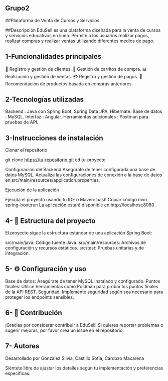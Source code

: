 ## Grupo2

##Plataforma de Venta de Cursos y Servicios

##Descripción
EduSell es una plataforma diseñada para la venta de cursos y servicios educativos en línea. Permite a los usuarios realizar pagos, realizar compras y realizar ventas utilizando diferentes medios de pago.

## 1-Funcionalidades principales
💼 Registro y gestión de clientes.
🛒 Gestión de carritos de compra.
📊 Realización y gestión de ventas.
💳 Registro y gestión de pagos.
🎯 Recomendación de productos basada en compras anteriores.

## 2-Tecnologías utilizadas
Backend : Java con Spring Boot, Spring Data JPA, Hibernate.
Base de datos : MySQL.
Interfaz : Angular.
Herramientas adicionales : Postman para pruebas de API.

## 3-Instrucciones de instalación
Clonar el repositorio

git clone https://tu-repositorio.git
cd tu-proyecto

Configuración del Backend Asegúrate de tener configurada una base de datos MySQL. Actualiza las configuraciones de conexión a la base de datos en src/main/resources/application.properties.

Ejecución de la aplicación

Ejecuta el proyecto usando tu IDE o Maven: bash Copiar código mvn spring-boot:run La aplicación estará disponible en http://localhost:8080 .

## 4- 📂 Estructura del proyecto
El proyecto sigue la estructura estándar de una aplicación Spring Boot:

src/main/java: Código fuente Java. src/main/resources: Archivos de configuración y recursos estáticos. src/test: Pruebas unitarias y de integración.

## 5- ⚙️ Configuración y uso
Base de datos: Asegúrate de tener MySQL instalado y configurado. Puntos finales: Utilice herramientas como Postman para probar los puntos finales de la API REST. Seguridad: Implemente seguridad según sea necesario para proteger los endpoints sensibles.

## 6- 🤝 Contribución
¡Gracias por considerar contribuir a EduSell! Si quieres reportar problemas o sugerir mejoras, por favor crea un issue en el repositorio.

## 7- Autores
Desarrollado por Gonzalez Silvia, Castillo Sofia, Cardozo Macarena

Siéntete libre de ajustar los detalles según tu implementación y preferencias específicas.
